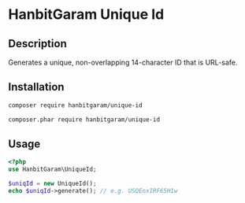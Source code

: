 # HanbitGaram Unique Id
## Description
Generates a unique, non-overlapping 14-character ID that is URL-safe.

## Installation
```bash
composer require hanbitgaram/unique-id
```
```bash
composer.phar require hanbitgaram/unique-id
```

## Usage
```php
<?php
use HanbitGaram\UniqueId;

$uniqId = new UniqueId();
echo $uniqId->generate(); // e.g. USQEnxIRF65H1w
```
